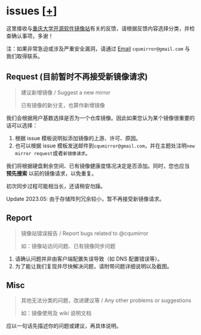 
# issues [\[+\]](../../issues/new/choose)

这里接收与[重庆大学开源软件镜像站](https://mirrors.cqu.edu.cn/)有关的反馈，请根据反馈内容选择分类，并检查确认事项，多谢！

注：如果非常急迫或涉及严重安全漏洞，请通过 [Email](mailto:cqumirror@gmail.com) `cqumirror@gmail.com` 与我们取得联系。

## Request (目前暂时不再接受新镜像请求)

> 建议新增镜像 / Suggest a new mirror
>
> 已有镜像的新分支，也算作新增镜像

我们会根据用户基数选择是否为一个仓库镜像。因此如果您认为某个镜像很重要的话可以选择：

1. 根据 issue 模板说明拟添加镜像的上游、许可、原因。
2. 也可以根据 issue 模板发送邮件到`cqumirror@gmail.com`，并在主题处注明`new mirror request`或者`新镜像请求`。

我们将根据硬盘剩余空间、已有镜像健康度情况决定是否添加。同时，您也应当 **预先搜索** 以前的镜像请求，以免重复。

初次同步过程可能相当长，还请稍安勿躁。

Update 2023.05: 由于存储阵列冗余较小，暂不再接受新镜像请求。

## Report

> 镜像站错误报告 / Report bugs related to @cqumirror
>
> 如：镜像站访问问题、已有镜像同步问题

1. 请确认问题并非由客户端配置失误导致（如 DNS 配置错误等）。
2. 为了能让我们复现并尽快解决问题，请附带问题详细说明以及截图。

## Misc

> 其他无法分类的问题，改进建议等 / Any other problems or suggestions
>
> 如：镜像使用及 wiki 说明文档

应以一句话先描述你的问题或建议，再具体说明。
